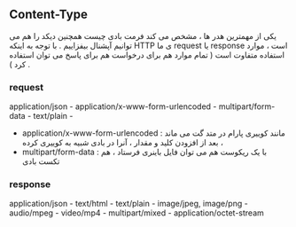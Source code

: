 ## Content-Type
یکی از مهمترین هدر ها ، مشخص می کند فرمت بادی چیست همچنین دیکد را هم می توانیم آپشنال بیفزاییم . با توجه به اینکه HTTP ی ما  request یا response است ، موارد استفاده متفاوت است ( تمام موارد هم برای درخواست هم برای پاسخ می توان استفاده کرد ) .
### request
application/json - application/x-www-form-urlencoded - multipart/form-data - text/plain - 

+ application/x-www-form-urlencoded : مانند کوییری پارام در متد گت می ماند ، بعد از افزودن کلید و مقدار ، آنرا در بادی شبیه به کوییری کرده
+ multipart/form-data : با یک ریکوست هم می توان فایل باینری فرستاد ، هم تکست بادی

### response
application/json - text/html - text/plain - image/jpeg, image/png - audio/mpeg - video/mp4 - multipart/mixed - application/octet-stream
